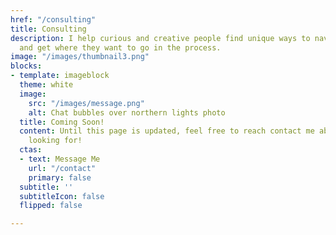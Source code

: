 ```yaml
---
href: "/consulting"
title: Consulting
description: I help curious and creative people find unique ways to navigate life
  and get where they want to go in the process.
image: "/images/thumbnail3.png"
blocks:
- template: imageblock
  theme: white
  image:
    src: "/images/message.png"
    alt: Chat bubbles over northern lights photo
  title: Coming Soon!
  content: Until this page is updated, feel free to reach contact me about what you're
    looking for!
  ctas:
  - text: Message Me
    url: "/contact"
    primary: false
  subtitle: ''
  subtitleIcon: false
  flipped: false

---
```

